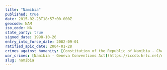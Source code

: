 ```yaml
---
title: "Namibia"
published: true
date: 2015-02-23T18:57:00.000Z
geocode: NAM
iso_code: NA
state_party: true
signed_date: 1998-10-26
entry_into_force_date: 2002-09-01
ratified_apic_date: 2004-01-28
crimes_against_humanity: [Constitution of the Republic of Namibia - Chapter 3 - Article 23](https://iccdb.hrlc.net/data/doc/665/keyword/13/)
war_crimes: [Namibia - Geneva Conventions Act](https://iccdb.hrlc.net/data/doc/784/keyword/145/)
slug: namibia
---
```

